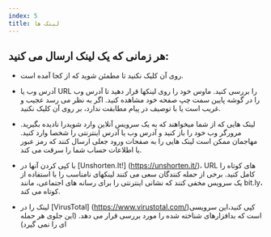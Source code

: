 ```yaml
---
index: 5
title: لینک ها
---
```

## هر زمانی که یک لینک ارسال می کنید:

* روی آن کلیک نکنید تا مطمئن شوید که از کجا آمده است.

* آدرس وب یا URL را بررسی کنید. ماوس خود را روی لینکها قرار دهید تا آدرس وب را در گوشه پایین سمت چپ صفحه خود مشاهده کنید. اگر به نظر می رسد عجیب و غریب است یا با توصیف در پیام مطابقت ندارد، بر روی آن کلیک نکنید.

*  لینک هایی که از شما میخواهند که به یک سرویس آنلاین وارد شویدرا نادیده بگیرید. مرورگر وب خود را باز کنید و آدرس وب یا آدرس اینترنتی را شخصا وارد کنید. مهاجمان ممکن است لینک هایی را به صفحات ورود جعلی ارسال کنند که رمز عبور یا اطلاعات حساب شما را سرقت می کند.

* با کپی کردن آنها در [Unshorten.It!] (https://unshorten.it/)، URL های کوتاه را کامل کنید.
برخی از حمله کنندگان سعی می کنند لینکهای نامناسب را با استفاده از یک سرویس مخفی کنند که نشانی اینترنتی را برای رسانه های اجتماعی، مانند bit.ly، کوتاه می کند.

* لینک را در [VirusTotal] (https://www.virustotal.com/)کپی کنید،این سرویسی است که بدافزارهای شناخته شده را مورد بررسی قرار می دهد. (این جلوی هر حمله ای را نمی گیرد)